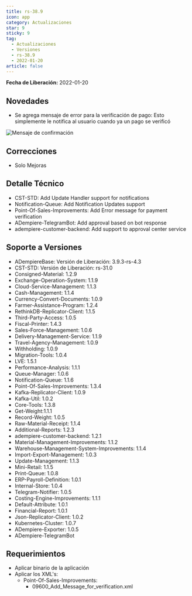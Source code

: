 ```yaml
---
title: rs-38.9
icon: app
category: Actualizaciones
star: 9
sticky: 9
tag:
  - Actualizaciones
  - Versiones
  - rs-38.9
  - 2022-01-20
article: false
---
```


**Fecha de Liberación:** 2022-01-20

## Novedades

- Se agrega mensaje de error para la verificación de pago: Esto simplemente le notifica al usuario cuando ya un pago se verificó

![Mensaje de confirmación](/assets/img/downloads/updates/resources/rs-38-9-payment-verification-message.png)

## Correcciones

- Solo Mejoras

## Detalle Técnico

- CST-STD: Add Update Handler support for notifications
- Notification-Queue: Add Notification Updates support
- Point-Of-Sales-Improvements: Add Error message for payment verification
- ADempiere-TelegramBot: Add approval based on bot response
- adempiere-customer-backend: Add support to approval center service

## Soporte a Versiones

- ADempiereBase: Versión de Liberación: 3.9.3-rs-4.3
- CST-STD: Versión de Liberación: rs-31.0
- Consigned-Material: 1.2.9
- Exchange-Operation-System: 1.1.9
- Cloud-Service-Management: 1.1.3
- Cash-Management: 1.1.4
- Currency-Convert-Documents: 1.0.9
- Farmer-Assistance-Program: 1.2.4
- RethinkDB-Replicator-Client: 1.1.5
- Third-Party-Access: 1.0.5
- Fiscal-Printer: 1.4.3
- Sales-Force-Management: 1.0.6
- Delivery-Management-Service: 1.1.9
- Travel-Agency-Management: 1.0.9
- Withholding: 1.0.9
- Migration-Tools: 1.0.4
- LVE: 1.5.1
- Performance-Analysis: 1.1.1
- Queue-Manager: 1.0.6
- Notification-Queue: 1.1.6
- Point-Of-Sales-Improvements: 1.3.4
- Kafka-Replicator-Client: 1.0.9
- Kafka-Util: 1.0.2
- Core-Tools: 1.3.8
- Get-Weight:1.1.1
- Record-Weight: 1.0.5
- Raw-Material-Receipt: 1.1.4
- Additional-Reports: 1.2.3
- adempiere-customer-backend: 1.2.1
- Material-Management-Improvements: 1.1.2
- Warehouse-Management-System-Improvements: 1.1.4
- Import-Export-Management: 1.0.3
- Update-Management: 1.1.3
- Mini-Retail: 1.1.5
- Print-Queue: 1.0.8
- ERP-Payroll-Definition: 1.0.1
- Internal-Store: 1.0.4
- Telegram-Notifier: 1.0.5
- Costing-Engine-Improvements: 1.1.1
- Default-Attribute: 1.0.1
- Financial-Report: 1.0.1
- Json-Replicator-Client: 1.0.2
- Kubernetes-Cluster: 1.0.7
- ADempiere-Exporter: 1.0.5
- ADempiere-TelegramBot

## Requerimientos

- Aplicar binario de la aplicación
- Aplicar los XML's:
  - Point-Of-Sales-Improvements:
    - 09600_Add_Message_for_verification.xml
